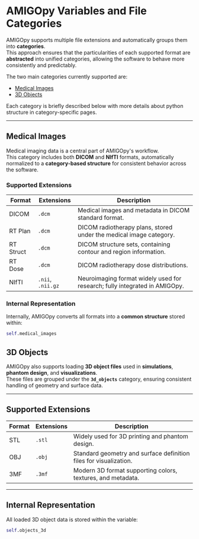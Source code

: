 # AMIGOpy Variables and File Categories

AMIGOpy supports multiple file extensions and automatically groups them into **categories**.  
This approach ensures that the particularities of each supported format are **abstracted** into unified categories, allowing the software to behave more consistently and predictably.

The two main categories currently supported are:

- [Medical Images](#medical-images)
- [3D Objects](#3d-objects)

Each category is briefly described below with more details about python structure in category-specific pages.

---

## **Medical Images**

Medical imaging data is a central part of AMIGOpy's workflow.  
This category includes both **DICOM** and **NIfTI** formats, automatically normalized to a **category-based structure** for consistent behavior across the software.

### Supported Extensions

| Format     | Extensions         | Description                                                                |
|-----------|--------------------|----------------------------------------------------------------------------|
| DICOM     | `.dcm`             | Medical images and metadata in DICOM standard format.                      |
| RT Plan   | `.dcm`             | DICOM radiotherapy plans, stored under the medical image category.         |
| RT Struct | `.dcm`             | DICOM structure sets, containing contour and region information.           |
| RT Dose   | `.dcm`             | DICOM radiotherapy dose distributions.                                     |
| NIfTI     | `.nii`, `.nii.gz`  | Neuroimaging format widely used for research; fully integrated in AMIGOpy. |

### Internal Representation

Internally, AMIGOpy converts all formats into a **common structure** stored within:

```python
self.medical_images
```


## **3D Objects**

AMIGOpy also supports loading **3D object files** used in **simulations**, **phantom design**, and **visualizations**.  
These files are grouped under the **`3d_objects`** category, ensuring consistent handling of geometry and surface data.

---

## **Supported Extensions**

| Format | Extensions | Description                                                      |
|--------|-----------|------------------------------------------------------------------|
| STL    | `.stl`    | Widely used for 3D printing and phantom design.                  |
| OBJ    | `.obj`    | Standard geometry and surface definition files for visualization. |
| 3MF    | `.3mf`    | Modern 3D format supporting colors, textures, and metadata.      |

---

## **Internal Representation**

All loaded 3D object data is stored within the variable:

```python
self.objects_3d
```
